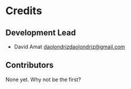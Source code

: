 # Credits


## Development Lead

* David Amat <daolondrizdaolondriz@gmail.com>

## Contributors

None yet. Why not be the first?
